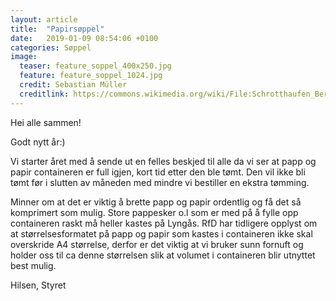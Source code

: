 ```yaml
---
layout: article
title:  "Papirsøppel"
date:   2019-01-09 08:54:06 +0100
categories: Søppel
image:
  teaser: feature_soppel_400x250.jpg
  feature: feature_soppel_1024.jpg
  credit: Sebastian Müller
  creditlink: https://commons.wikimedia.org/wiki/File:Schrotthaufen_Berlin.jpg
---
```

Hei alle sammen!

Godt nytt år:)

Vi starter året med å sende ut en felles beskjed til alle da vi ser at papp og papir containeren er full igjen, kort tid etter den ble tømt. Den vil ikke bli tømt før i slutten av måneden med mindre vi bestiller en ekstra tømming.

Minner om at det er viktig å brette papp og papir ordentlig og få det så komprimert som mulig. Store pappesker o.l som er med på å fylle opp containeren raskt må heller kastes på Lyngås. RfD har tidligere opplyst om at størrelsesformatet på papp og papir som kastes i containeren ikke skal overskride A4 størrelse, derfor er det viktig at vi bruker sunn fornuft og holder oss til ca denne størrelsen slik at volumet i containeren blir utnyttet best mulig.

Hilsen,
Styret
